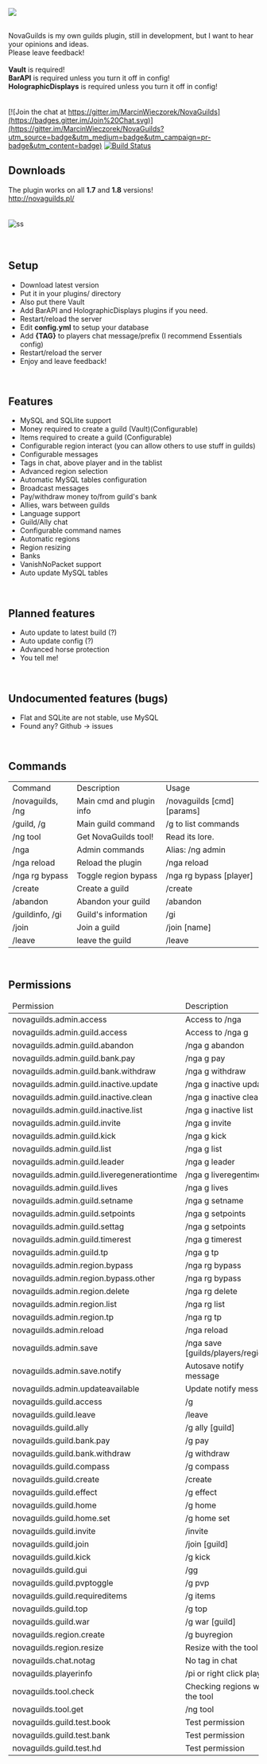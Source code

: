 <a href="http://novaguilds.pl/"><img src="http://novaguilds.marcin.co/img/newlogo.png" /></a><br/><br/>

NovaGuilds is my own guilds plugin, still in development, but I want to hear your opinions and ideas.<br/>
Please leave feedback!<br/><br/>
<b>Vault</b> is required!<br/>
<b>BarAPI</b> is required unless you turn it off in config!<br/>
<b>HolographicDisplays</b> is required unless you turn it off in config!<br/>
<br/><br/>
[![Join the chat at https://gitter.im/MarcinWieczorek/NovaGuilds](https://badges.gitter.im/Join%20Chat.svg)](https://gitter.im/MarcinWieczorek/NovaGuilds?utm_source=badge&utm_medium=badge&utm_campaign=pr-badge&utm_content=badge)
[![Build Status](https://travis-ci.org/MarcinWieczorek/NovaGuilds.svg?branch=master)](https://travis-ci.org/MarcinWieczorek/NovaGuilds)
<br/>

<h2><b>Downloads</b></h2>
The plugin works on all <b>1.7</b> and <b>1.8</b> versions!<br/>
<a href="http://novaguilds.pl">http://novaguilds.pl/</a>
<br/><br/><br/>

<img src="http://novaguilds.marcin.co/img/ss/ngss1.jpg" alt="ss" />
<br/><br/><br/>

<h2><b>Setup</b></h2>
<ul>
    <li>Download latest version</li>
    <li>Put it in your plugins/ directory</li>
    <li>Also put there Vault</li>
    <li>Add BarAPI and HolographicDisplays plugins if you need.</li>
    <li>Restart/reload the server</li>
    <li>Edit <b>config.yml</b> to setup your database</li>
    <li>Add <b>{TAG}</b> to players chat message/prefix (I recommend Essentials config)</li>
    <li>Restart/reload the server</li>
    <li>Enjoy and leave feedback!</li>
</ul>

<br/>
<h2><b>Features</b></h2>
<ul>
    <li>MySQL and SQLlite support</li>
    <li>Money required to create a guild (Vault)(Configurable)</li>
    <li>Items required to create a guild (Configurable)</li>
    <li>Configurable region interact (you can allow others to use stuff in guilds)</li>
    <li>Configurable messages</li>
    <li>Tags in chat, above player and in the tablist</li>
    <li>Advanced region selection</li>
    <li>Automatic MySQL tables configuration</li>
    <li>Broadcast messages</li>
    <li>Pay/withdraw money to/from guild's bank</li>
    <li>Allies, wars between guilds</li>
    <li>Language support</li>
    <li>Guild/Ally chat</li>
    <li>Configurable command names</li>
    <li>Automatic regions</li>
    <li>Region resizing</li>
    <li>Banks</li>
    <li>VanishNoPacket support</li>
    <li>Auto update MySQL tables</li>
</ul>

<br/>
<h2><b>Planned features</b></h2>
<ul>
    <li>Auto update to latest build (?)</li>
    <li>Auto update config (?)</li>
    <li>Advanced horse protection</li>
    <li>You tell me!</li>
</ul>

<br/>
<h2><b>Undocumented features (bugs)</b></h2>
<ul>
    <li>Flat and SQLite are not stable, use MySQL</li>
    <li>Found any? Github -> issues</li>
</ul>

<br/>
<h2><b>Commands</b></h2>
<table>
    <tr>
        <td>Command</td>
        <td>Description</td>
        <td>Usage</td>
    </tr>
    <tr>
        <td>/novaguilds, /ng</td>
        <td>Main cmd and plugin info</td>
        <td>/novaguilds [cmd] [params]</td>
    </tr>
    <tr>
        <td>/guild, /g</td>
        <td>Main guild command</td>
        <td>/g to list commands</td>
    </tr>
    <tr>
        <td>/ng tool</td>
        <td>Get NovaGuilds tool!</td>
        <td>Read its lore.</td>
    </tr>
    <tr>
        <td>/nga</td>
        <td>Admin commands</td>
        <td>Alias: /ng admin</td>
    </tr>
    <tr>
        <td>/nga reload</td>
        <td>Reload the plugin</td>
        <td>/nga reload</td>
    </tr>
    <tr>
        <td>/nga rg bypass</td>
        <td>Toggle region bypass
        <td>/nga rg bypass [player]</td>
    </tr>
    <tr>
        <td>/create</td>
        <td>Create a guild</td>
        <td>/create <tag> <name></td>
    </tr>
    <tr>
        <td>/abandon</td>
        <td>Abandon your guild</td>
        <td>/abandon</td>
    </tr>
    <tr>
        <td>/guildinfo, /gi</td>
        <td>Guild's information</td>
        <td>/gi <name></td>
    </tr>
    <tr>
        <td>/join</td>
        <td>Join a guild</td>
        <td>/join [name]</td>
    </tr>
    <tr>
        <td>/leave</td>
        <td>leave the guild</td>
        <td>/leave</td>
    </tr>
</table>

<br/>
<h2><b>Permissions</b></h2>
<table>
    <thead>
        <tr>
            <td>Permission</td>
            <td>Description</td>
        </tr>
    </thead>
    <tbody>
        <tr>
            <td>novaguilds.admin.access</td>
            <td>Access to /nga</td>
        </tr>
        <tr>
            <td>novaguilds.admin.guild.access</td>
            <td>Access to /nga g</td>
        </tr>
        <tr>
            <td>novaguilds.admin.guild.abandon</td>
            <td>/nga g <guild> abandon</td>
        </tr>
        <tr>
            <td>novaguilds.admin.guild.bank.pay</td>
            <td>/nga g <guild> pay <amount></td>
        </tr>
        <tr>
            <td>novaguilds.admin.guild.bank.withdraw</td>
            <td>/nga g <guild> withdraw <amount></td>
        </tr>
        <tr>
            <td>novaguilds.admin.guild.inactive.update</td>
            <td>/nga g inactive update</td>
        </tr>
        <tr>
            <td>novaguilds.admin.guild.inactive.clean</td>
            <td>/nga g inactive clean</td>
        </tr>
        <tr>
            <td>novaguilds.admin.guild.inactive.list</td>
            <td>/nga g inactive list</td>
        </tr>
        <tr>
            <td>novaguilds.admin.guild.invite</td>
            <td>/nga g <guild> invite <player></td>
        </tr>
        <tr>
            <td>novaguilds.admin.guild.kick</td>
            <td>/nga g <guild> kick <player></td>
        </tr>
        <tr>
            <td>novaguilds.admin.guild.list</td>
            <td>/nga g list</td>
        </tr>
        <tr>
            <td>novaguilds.admin.guild.leader</td>
            <td>/nga g <guild> leader <player></td>
        </tr>
        <tr>
            <td>novaguilds.admin.guild.liveregenerationtime</td>
            <td>/nga g <guild> liveregentime <timestring></td>
        </tr>
        <tr>
            <td>novaguilds.admin.guild.lives</td>
            <td>/nga g <guild> lives <lives></td>
        </tr>
        <tr>
            <td>novaguilds.admin.guild.setname</td>
            <td>/nga g <guild> setname <newname></td>
        </tr>
        <tr>
            <td>novaguilds.admin.guild.setpoints</td>
            <td>/nga g <guild> setpoints <points></td>
        </tr>
        <tr>
            <td>novaguilds.admin.guild.settag</td>
            <td>/nga g <guild> setpoints <points></td>
        </tr>
        <tr>
            <td>novaguilds.admin.guild.timerest</td>
            <td>/nga g <guild> timerest <timestring></td>
        </tr>
        <tr>
            <td>novaguilds.admin.guild.tp</td>
            <td>/nga g <guild> tp</td>
        </tr>
        <tr>
            <td>novaguilds.admin.region.bypass</td>
            <td>/nga rg bypass</td>
        </tr>
        <tr>
            <td>novaguilds.admin.region.bypass.other</td>
            <td>/nga rg bypass <player></td>
        </tr>
        <tr>
            <td>novaguilds.admin.region.delete</td>
            <td>/nga rg delete <guild></td>
        </tr>
        <tr>
            <td>novaguilds.admin.region.list</td>
            <td>/nga rg list</td>
        </tr>
        <tr>
            <td>novaguilds.admin.region.tp</td>
            <td>/nga rg tp <guild></td>
        </tr>
        <tr>
            <td>novaguilds.admin.reload</td>
            <td>/nga reload</td>
        </tr>
        <tr>
            <td>novaguilds.admin.save</td>
            <td>/nga save [guilds/players/regions]</td>
        </tr>
        <tr>
            <td>novaguilds.admin.save.notify</td>
            <td>Autosave notify message</td>
        </tr>
        <tr>
            <td>novaguilds.admin.updateavailable</td>
            <td>Update notify message</td>
        </tr>
        <tr>
            <td>novaguilds.guild.access</td>
            <td>/g</td>
        </tr>
        <tr>
            <td>novaguilds.guild.leave</td>
            <td>/leave</td>
        </tr>
        <tr>
            <td>novaguilds.guild.ally</td>
            <td>/g ally [guild]</td>
        </tr>
        <tr>
            <td>novaguilds.guild.bank.pay</td>
            <td>/g pay <amount></td>
        </tr>
        <tr>
            <td>novaguilds.guild.bank.withdraw</td>
            <td>/g withdraw <amount></td>
        </tr>
        <tr>
            <td>novaguilds.guild.compass</td>
            <td>/g compass</td>
        </tr>
        <tr>
            <td>novaguilds.guild.create</td>
            <td>/create <tag> <guildname></td>
        </tr>
        <tr>
            <td>novaguilds.guild.effect</td>
            <td>/g effect</td>
        </tr>
        <tr>
            <td>novaguilds.guild.home</td>
            <td>/g home</td>
        </tr>
        <tr>
            <td>novaguilds.guild.home.set</td>
            <td>/g home set</td>
        </tr>
        <tr>
            <td>novaguilds.guild.invite</td>
            <td>/invite <player></td>
        </tr>
        <tr>
            <td>novaguilds.guild.join</td>
            <td>/join [guild]</td>
        </tr>
        <tr>
            <td>novaguilds.guild.kick</td>
            <td>/g kick <player></td>
        </tr>
        <tr>
            <td>novaguilds.guild.gui</td>
            <td>/gg</td>
        </tr>
        <tr>
            <td>novaguilds.guild.pvptoggle</td>
            <td>/g pvp</td>
        </tr>
        <tr>
            <td>novaguilds.guild.requireditems</td>
            <td>/g items</td>
        </tr>
        <tr>
            <td>novaguilds.guild.top</td>
            <td>/g top</td>
        </tr>
        <tr>
            <td>novaguilds.guild.war</td>
            <td>/g war [guild]</td>
        </tr>
        <tr>
            <td>novaguilds.region.create</td>
            <td>/g buyregion</td>
        </tr>
        <tr>
            <td>novaguilds.region.resize</td>
            <td>Resize with the tool</td>
        </tr>
        <tr>
            <td>novaguilds.chat.notag</td>
            <td>No tag in chat</td>
        </tr>
        <tr>
            <td>novaguilds.playerinfo</td>
            <td>/pi or right click player</td>
        </tr>
        <tr>
            <td>novaguilds.tool.check</td>
            <td>Checking regions with the tool</td>
        </tr>
        <tr>
            <td>novaguilds.tool.get</td>
            <td>/ng tool</td>
        </tr>
        <tr>
            <td>novaguilds.guild.test.book</td>
            <td>Test permission</td>
        </tr>
        <tr>
            <td>novaguilds.guild.test.bank</td>
            <td>Test permission</td>
        </tr>
        <tr>
            <td>novaguilds.guild.test.hd</td>
            <td>Test permission</td>
        </tr>
    </tbody>
</table>
